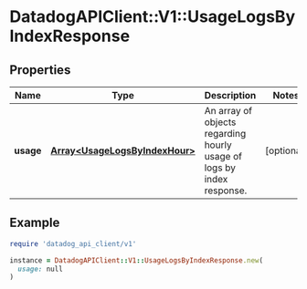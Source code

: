 # DatadogAPIClient::V1::UsageLogsByIndexResponse

## Properties

| Name      | Type                                                             | Description                                                           | Notes      |
| --------- | ---------------------------------------------------------------- | --------------------------------------------------------------------- | ---------- |
| **usage** | [**Array&lt;UsageLogsByIndexHour&gt;**](UsageLogsByIndexHour.md) | An array of objects regarding hourly usage of logs by index response. | [optional] |

## Example

```ruby
require 'datadog_api_client/v1'

instance = DatadogAPIClient::V1::UsageLogsByIndexResponse.new(
  usage: null
)
```
